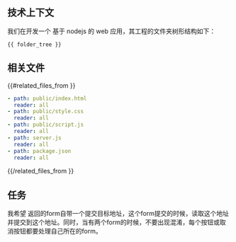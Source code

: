 ## 技术上下文

我们在开发一个 基于 nodejs 的 web 应用，其工程的文件夹树形结构如下：

```
{{ folder_tree }}
```

## 相关文件

{{#related_files_from }}
```yaml
- path: public/index.html
  reader: all
- path: public/style.css
  reader: all
- path: public/script.js
  reader: all  
- path: server.js
  reader: all    
- path: package.json
  reader: all    
```
{{/related_files_from }}

## 任务

我希望 返回的form自带一个提交目标地址，这个form提交的时候，读取这个地址并提交到这个地址。同时，当有两个form的时候，不要出现混淆，每个按钮或取消按钮都要处理自己所在的form。